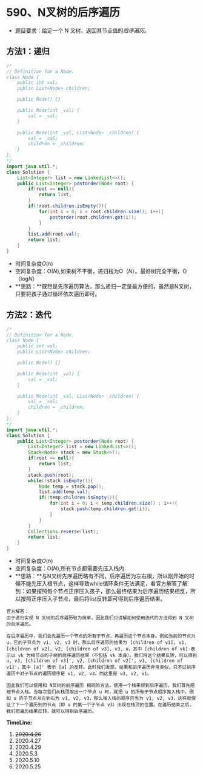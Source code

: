 # 590、N叉树的后序遍历

- 题目要求：给定一个 N 叉树，返回其节点值的*后序遍历*。

## 方法1：递归

```java
/*
// Definition for a Node.
class Node {
    public int val;
    public List<Node> children;

    public Node() {}

    public Node(int _val) {
        val = _val;
    }

    public Node(int _val, List<Node> _children) {
        val = _val;
        children = _children;
    }
};
*/
import java.util.*;
class Solution {
    List<Integer> list = new LinkedList<>();
    public List<Integer> postorder(Node root) {
        if(root == null){
            return list;
        }
        if(!root.children.isEmpty()){
            for(int i = 0; i < root.children.size(); i++){
                postorder(root.children.get(i));
            }
        }
        list.add(root.val);
        return list;
    }
}
```

- 时间复杂度*O*(n)
- 空间复杂度：O(*N*),如果树不平衡，递归栈为O（*N*）。最好树完全平衡，O（log*N*）
- **思路：**既然是先序遍历算法，那么递归一定是最方便的，虽然是N叉树，只要将孩子通过循环依次遍历即可。



## 方法2：迭代

```java
/*
// Definition for a Node.
class Node {
    public int val;
    public List<Node> children;

    public Node() {}

    public Node(int _val) {
        val = _val;
    }

    public Node(int _val, List<Node> _children) {
        val = _val;
        children = _children;
    }
};
*/
import java.util.*;
class Solution {
    public List<Integer> postorder(Node root) {
        List<Integer> list = new LinkedList<>();
        Stack<Node> stack = new Stack<>();
        if(root == null){
            return list;
        }
        stack.push(root);
        while(!stack.isEmpty()){
            Node temp = stack.pop();
            list.add(temp.val);
            if(!temp.children.isEmpty()){
                for(int i = 0; i < temp.children.size() ; i++){
                    stack.push(temp.children.get(i));
                }
            }
        }
        Collections.reverse(list);
        return list;
    }
}
```

- 时间复杂度*O*(n)
- 空间复杂度：O(*N*),所有节点都需要先压入栈内
- **思路：**与N叉树先序遍历略有不同，后序遍历为左右根，所以刚开始的时候不能先压入根节点，这样导致while循环条件无法满足，看官方解答了解到：如果按照每个节点正序压入孩子，那么最终结果为后序遍历结果相反，所以按照正序压入子节点，最后将list反转即可得到后序遍历结果。

```
官方解答：
由于递归实现 N 叉树的后序遍历较为简单，因此我们只讲解如何使用迭代的方法得到 N 叉树的后序遍历。

在后序遍历中，我们会先遍历一个节点的所有子节点，再遍历这个节点本身。例如当前的节点为 u，它的子节点为 v1, v2, v3 时，那么后序遍历的结果为 [children of v1], v1, [children of v2], v2, [children of v3], v3, u，其中 [children of vk] 表示以 vk 为根节点的子树的后序遍历结果（不包括 vk 本身）。我们将这个结果反转，可以得到 u, v3, [children of v3]', v2, [children of v2]', v1, [children of v1]'，其中 [a]' 表示 [a] 的反转。此时我们发现，结果和前序遍历非常类似，只不过前序遍历中对子节点的遍历顺序是 v1, v2, v3，而这里是 v3, v2, v1。

因此我们可以使用和 N叉树的前序遍历 相同的方法，使用一个栈来得到后序遍历。我们首先把根节点入栈。当每次我们从栈顶取出一个节点 u 时，就把 u 的所有子节点顺序推入栈中。例如 u 的子节点从左到右为 v1, v2, v3，那么推入栈的顺序应当为 v1, v2, v3，这样就保证了下一个遍历到的节点（即 u 的第一个子节点 v3）出现在栈顶的位置。在遍历结束之后，我们把遍历结果反转，就可以得到后序遍历。
```



**TimeLine:**

1. ~~2020.4.26~~
2. 2020.4.27
3. 2020.4.29
4. 2020.5.3
5. 2020.5.10
6. 2020.5.25